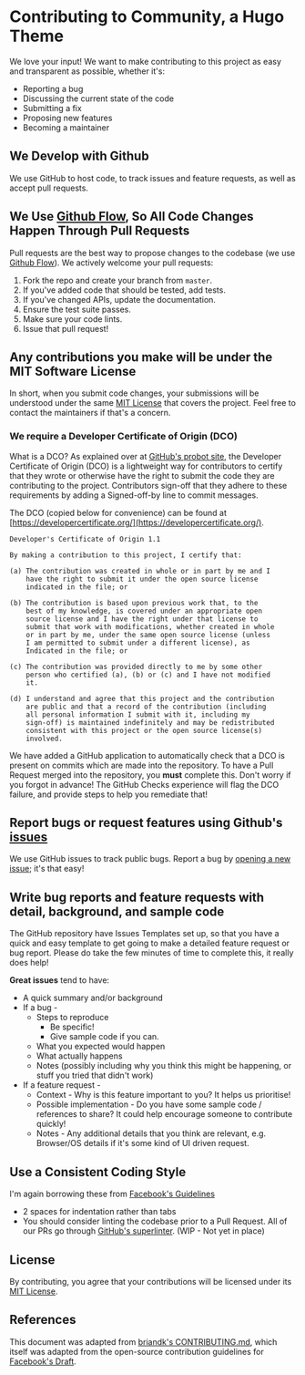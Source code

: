 # Contributing to Community, a Hugo Theme
We love your input! We want to make contributing to this project as easy and transparent as possible, whether it's:

- Reporting a bug
- Discussing the current state of the code
- Submitting a fix
- Proposing new features
- Becoming a maintainer

## We Develop with Github
We use GitHub to host code, to track issues and feature requests, as well as accept pull requests.

## We Use [Github Flow](https://guides.github.com/introduction/flow/index.html), So All Code Changes Happen Through Pull Requests
Pull requests are the best way to propose changes to the codebase (we use [Github Flow](https://guides.github.com/introduction/flow/index.html)). We actively welcome your pull requests:

1. Fork the repo and create your branch from `master`.
2. If you've added code that should be tested, add tests.
3. If you've changed APIs, update the documentation.
4. Ensure the test suite passes.
5. Make sure your code lints.
6. Issue that pull request!

## Any contributions you make will be under the MIT Software License
In short, when you submit code changes, your submissions will be understood under the same [MIT License](https://github.com/chrisreddington/hugo-community/blob/main/LICENSE) that covers the project. Feel free to contact the maintainers if that's a concern.

### We require a Developer Certificate of Origin (DCO)
What is a DCO? As explained over at [GitHub's probot site](https://probot.github.io/apps/dco/), the Developer Certificate of Origin (DCO) is a lightweight way for contributors to certify that they wrote or otherwise have the right to submit the code they are contributing to the project. Contributors sign-off that they adhere to these requirements by adding a Signed-off-by line to commit messages.

The DCO (copied below for convenience) can be found at [https://developercertificate.org/](https://developercertificate.org/).

```
Developer's Certificate of Origin 1.1

By making a contribution to this project, I certify that:

(a) The contribution was created in whole or in part by me and I
    have the right to submit it under the open source license
    indicated in the file; or

(b) The contribution is based upon previous work that, to the
    best of my knowledge, is covered under an appropriate open
    source license and I have the right under that license to   
    submit that work with modifications, whether created in whole
    or in part by me, under the same open source license (unless
    I am permitted to submit under a different license), as
    Indicated in the file; or

(c) The contribution was provided directly to me by some other
    person who certified (a), (b) or (c) and I have not modified
    it.

(d) I understand and agree that this project and the contribution
    are public and that a record of the contribution (including
    all personal information I submit with it, including my
    sign-off) is maintained indefinitely and may be redistributed
    consistent with this project or the open source license(s)
    involved.
```

We have added a GitHub application to automatically check that a DCO is present on commits which are made into the repository. To have a Pull Request merged into the repository, you **must** complete this. Don't worry if you forgot in advance! The GitHub Checks experience will flag the DCO failure, and provide steps to help you remediate that!

## Report bugs or request features using Github's [issues](https://github.com/chrisreddington/hugo-community/issues)
We use GitHub issues to track public bugs. Report a bug by [opening a new issue](https://github.com/chrisreddington/hugo-community/issues/new/choose); it's that easy!

## Write bug reports and feature requests with detail, background, and sample code

The GitHub repository have Issues Templates set up, so that you have a quick and easy template to get going to make a detailed feature request or bug report. Please do take the few minutes of time to complete this, it really does help!

**Great issues** tend to have:

- A quick summary and/or background
- If a bug - 
  - Steps to reproduce
    - Be specific!
    - Give sample code if you can. 
  - What you expected would happen
  - What actually happens
  - Notes (possibly including why you think this might be happening, or stuff you tried that didn't work)
- If a feature request - 
  - Context - Why is this feature important to you? It helps us prioritise!
  - Possible implementation - Do you have some sample code / references to share? It could help encourage someone to contribute quickly!
  - Notes - Any additional details that you think are relevant, e.g. Browser/OS details if it's some kind of UI driven request.


## Use a Consistent Coding Style
I'm again borrowing these from [Facebook's Guidelines](https://github.com/facebook/draft-js/blob/a9316a723f9e918afde44dea68b5f9f39b7d9b00/CONTRIBUTING.md)

* 2 spaces for indentation rather than tabs
* You should consider linting the codebase prior to a Pull Request. All of our PRs go through [GitHub's superlinter](https://github.com/github/super-linter). (WIP - Not yet in place)

## License
By contributing, you agree that your contributions will be licensed under its [MIT License](https://github.com/chrisreddington/hugo-community/blob/main/LICENSE).

## References
This document was adapted from [briandk's CONTRIBUTING.md](https://gist.github.com/briandk/3d2e8b3ec8daf5a27a62), which itself was adapted from the open-source contribution guidelines for [Facebook's Draft](https://github.com/facebook/draft-js/blob/a9316a723f9e918afde44dea68b5f9f39b7d9b00/CONTRIBUTING.md).